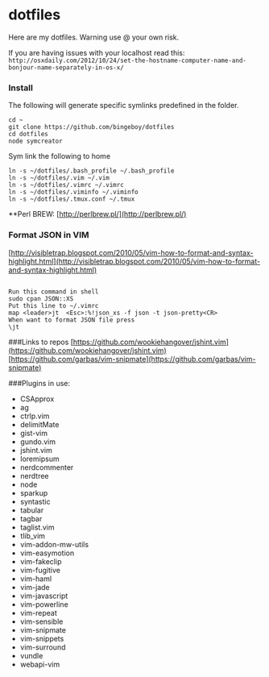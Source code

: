 dotfiles
========

Here are my dotfiles. Warning use @ your own risk.

If you are having issues with your localhost read this: `http://osxdaily.com/2012/10/24/set-the-hostname-computer-name-and-bonjour-name-separately-in-os-x/`

### Install
The following will generate specific symlinks predefined in the folder.

```
cd ~
git clone https://github.com/bingeboy/dotfiles
cd dotfiles
node symcreator
```

Sym link the following to home
```
ln -s ~/dotfiles/.bash_profile ~/.bash_profile
ln -s ~/dotfiles/.vim ~/.vim
ln -s ~/dotfiles/.vimrc ~/.vimrc
ln -s ~/dotfiles/.viminfo ~/.viminfo
ln -s ~/dotfiles/.tmux.conf ~/.tmux
```

**Perl BREW:
[http://perlbrew.pl/](http://perlbrew.pl/)

### Format JSON in VIM 
[http://visibletrap.blogspot.com/2010/05/vim-how-to-format-and-syntax-highlight.html](http://visibletrap.blogspot.com/2010/05/vim-how-to-format-and-syntax-highlight.html)
```

Run this command in shell 
sudo cpan JSON::XS
Put this line to ~/.vimrc 
map <leader>jt  <Esc>:%!json_xs -f json -t json-pretty<CR>
When want to format JSON file press
\jt
```

###Links to repos
[https://github.com/wookiehangover/jshint.vim](https://github.com/wookiehangover/jshint.vim)
[https://github.com/garbas/vim-snipmate](https://github.com/garbas/vim-snipmate)



###Plugins in use:
* CSApprox
* ag
* ctrlp.vim
* delimitMate
* gist-vim
* gundo.vim
* jshint.vim
* loremipsum
* nerdcommenter
* nerdtree
* node
* sparkup
* syntastic
* tabular
* tagbar
* taglist.vim
* tlib_vim
* vim-addon-mw-utils
* vim-easymotion
* vim-fakeclip
* vim-fugitive
* vim-haml
* vim-jade
* vim-javascript
* vim-powerline
* vim-repeat
* vim-sensible
* vim-snipmate
* vim-snippets
* vim-surround
* vundle
* webapi-vim
